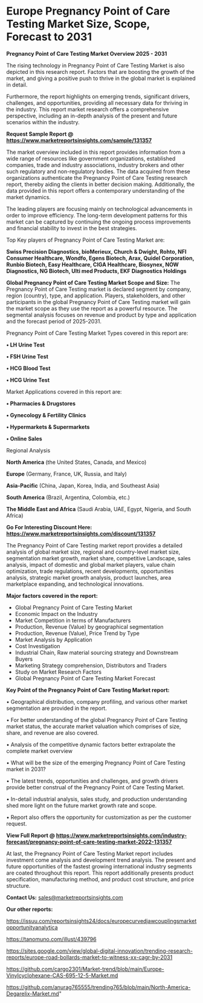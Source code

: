 # Europe Pregnancy Point of Care Testing Market Size, Scope, Forecast to 2031

<Strong> Pregnancy Point of Care Testing Market Overview 2025 - 2031</strong>

The rising technology in Pregnancy Point of Care Testing Market is also depicted in this research report. Factors that are boosting the growth of the market, and giving a positive push to thrive in the global market is explained in detail.

Furthermore, the report highlights on emerging trends, significant drivers, challenges, and opportunities, providing all necessary data for thriving in the industry. This report market research offers a comprehensive perspective, including an in-depth analysis of the present and future scenarios within the industry.

<strong>Request Sample Report @ <a href=https://www.marketreportsinsights.com/sample/131357>https://www.marketreportsinsights.com/sample/131357</a></strong>

The market overview included in this report provides information from a wide range of resources like government organizations, established companies, trade and industry associations, industry brokers and other such regulatory and non-regulatory bodies. The data acquired from these organizations authenticate the Pregnancy Point of Care Testing research report, thereby aiding the clients in better decision making. Additionally, the data provided in this report offers a contemporary understanding of the market dynamics.

The leading players are focusing mainly on technological advancements in order to improve efficiency. The long-term development patterns for this market can be captured by continuing the ongoing process improvements and financial stability to invest in the best strategies.

Top Key players of Pregnancy Point of Care Testing Market are:

<strong>Swiss Precision Diagnostics, bioMerieux, Church & Dwight, Rohto, NFI Consumer Healthcare, Wondfo, Egens Biotech, Arax, Quidel Corporation, Runbio Biotech, Easy Healthcare, CIGA Healthcare, Biosynex, NOW Diagnostics, NG Biotech, Ulti med Products, EKF Diagnostics Holdings</strong>

<strong><b>Global Pregnancy Point of Care Testing Market Scope and Size:</b></strong>
The Pregnancy Point of Care Testing market is declared segment by company, region (country), type, and application. Players, stakeholders, and other participants in the global Pregnancy Point of Care Testing market will gain the market scope as they use the report as a powerful resource. The segmental analysis focuses on revenue and product by type and application and the forecast period of 2025-2031.

Pregnancy Point of Care Testing Market Types covered in this report are:

<strong>• LH Urine Test

• FSH Urine Test

• HCG Blood Test

• HCG Urine Test</strong>

Market Applications covered in this report are:

<strong>• Pharmacies & Drugstores

• Gynecology & Fertility Clinics

• Hypermarkets & Supermarkets

• Online Sales</strong> 

Regional Analysis

<strong>North America</strong> (the United States, Canada, and Mexico)

<strong>Europe</strong> (Germany, France, UK, Russia, and Italy)

<strong>Asia-Pacific</strong> (China, Japan, Korea, India, and Southeast Asia)

<strong>South America</strong> (Brazil, Argentina, Colombia, etc.)

<strong>The Middle East and Africa</strong> (Saudi Arabia, UAE, Egypt, Nigeria, and South Africa)

<strong>Go For Interesting Discount Here: <a href=https://www.marketreportsinsights.com/discount/131357>https://www.marketreportsinsights.com/discount/131357</a></strong>

The Pregnancy Point of Care Testing market report provides a detailed analysis of global market size, regional and country-level market size, segmentation market growth, market share, competitive Landscape, sales analysis, impact of domestic and global market players, value chain optimization, trade regulations, recent developments, opportunities analysis, strategic market growth analysis, product launches, area marketplace expanding, and technological innovations.

<strong><b>Major factors covered in the report:</b></strong>
<ul>
  <li>Global Pregnancy Point of Care Testing Market </li>
  <li>Economic Impact on the Industry</li>
  <li>Market Competition in terms of Manufacturers</li>
  <li>Production, Revenue (Value) by geographical segmentation</li>
  <li>Production, Revenue (Value), Price Trend by Type</li>
  <li>Market Analysis by Application</li>
  <li>Cost Investigation</li>
  <li>Industrial Chain, Raw material sourcing strategy and Downstream Buyers</li>
  <li>Marketing Strategy comprehension, Distributors and Traders</li>
  <li>Study on Market Research Factors</li>
  <li>Global Pregnancy Point of Care Testing Market Forecast</li>
</ul>

<strong><b>Key Point of the Pregnancy Point of Care Testing Market report:</b></strong>

• Geographical distribution, company profiling, and various other market segmentation are provided in the report.

• For better understanding of the global Pregnancy Point of Care Testing market status, the accurate market valuation which comprises of size, share, and revenue are also covered.

• Analysis of the competitive dynamic factors better extrapolate the complete market overview

• What will be the size of the emerging Pregnancy Point of Care Testing market in 2031?

• The latest trends, opportunities and challenges, and growth drivers provide better construal of the Pregnancy Point of Care Testing Market.

• In-detail industrial analysis, sales study, and production understanding shed more light on the future market growth rate and scope.

• Report also offers the opportunity for customization as per the customer request.

<strong><b>View Full Report @ <a href=https://www.marketreportsinsights.com/industry-forecast/pregnancy-point-of-care-testing-market-2022-131357>https://www.marketreportsinsights.com/industry-forecast/pregnancy-point-of-care-testing-market-2022-131357</a></b></strong>


At last, the Pregnancy Point of Care Testing Market report includes investment come analysis and development trend analysis. The present and future opportunities of the fastest growing international industry segments are coated throughout this report. This report additionally presents product specification, manufacturing method, and product cost structure, and price structure.

<strong>Contact Us:</strong>
sales@marketreportsinsights.com

<strong>Our other reports:</strong>

<a href=https://issuu.com/reportsinsights24/docs/europecurvedjawcouplingsmarketopportunityanalytica>https://issuu.com/reportsinsights24/docs/europecurvedjawcouplingsmarketopportunityanalytica</a>

<a href=https://tanomuno.com/illust/439796>https://tanomuno.com/illust/439796</a>

<a href=https://sites.google.com/view/global-digital-innovation/trending-research-reports/europe-road-bollards-market-to-witness-xx-cagr-by-2031>https://sites.google.com/view/global-digital-innovation/trending-research-reports/europe-road-bollards-market-to-witness-xx-cagr-by-2031</a>

<a href=https://github.com/cargo2301/Market-trend/blob/main/Europe-Vinylcyclohexane-CAS-695-12-5-Market.md>https://github.com/cargo2301/Market-trend/blob/main/Europe-Vinylcyclohexane-CAS-695-12-5-Market.md</a>

<a href=https://github.com/anurag765555/trending765/blob/main/North-America-Degarelix-Market.md>https://github.com/anurag765555/trending765/blob/main/North-America-Degarelix-Market.md</a>"
